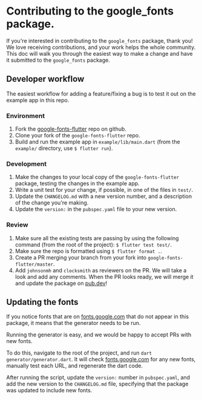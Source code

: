 Contributing to the google_fonts package.
=========================================

If you're interested in contributing to the `google_fonts` package, thank you! We love receiving 
contributions, and your work helps the whole community. This doc will walk you through the easiest 
way to make a change and have it submitted to the `google_fonts` package.

Developer workflow
------------------

The easiest workflow for adding a feature/fixing a bug is to test it out on the example app in this 
repo.

### Environment 
 1. Fork the [google-fonts-flutter](https://github.com/material-foundation/google-fonts-flutter) 
 repo on github. 
 1. Clone your fork of the `google-fonts-flutter` repo. 
 1. Build and run the example app in `example/lib/main.dart` (from the `example/` directory, use 
 `$ flutter run`).
 
### Development
 1. Make the changes to your local copy of the `google-fonts-flutter` package, testing the changes 
 in the example app.
 1. Write a unit test for your change, if possible, in one of the files in `test/`.
 1. Update the `CHANGELOG.md` with a new version number, and a description of the change you're 
 making.
 1. Update the `version:` in the `pubspec.yaml` file to your new version.
 
### Review
 1. Make sure all the existing tests are passing by using the following command (from the root of 
 the project): `$ flutter test test/`.
 1. Make sure the repo is formatted using `$ flutter format .`.
 1. Create a PR merging your branch from your fork into `google-fonts-flutter/master`.
 1. Add `johnsonmh` and `clocksmith` as reviewers on the PR. We will take a look and add any 
 comments. When the PR looks ready, we will merge it and update the package on 
 [pub.dev](https://pub.dev/packages/google_fonts)! 
 
Updating the fonts
------------------

If you notice fonts that are on [fonts.google.com](https://fonts.google.com) that do not appear in 
this package, it means that the generator needs to be run.

Running the generator is easy, and we would be happy to accept PRs with new fonts.

To do this, navigate to the root of the project, and run `dart generator/generator.dart`. It will 
check [fonts.google.com](https://fonts.google.com) for any new fonts, manually test each URL, and 
regenerate the dart code. 

After running the script, update the `version:` number in `pubspec.yaml`, and add the new version 
to the `CHANGELOG.md` file, specifying that the package was updated to include new fonts.